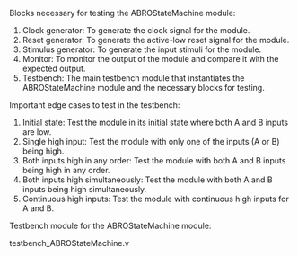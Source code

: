 Blocks necessary for testing the ABROStateMachine module:
1. Clock generator: To generate the clock signal for the module.
2. Reset generator: To generate the active-low reset signal for the module.
3. Stimulus generator: To generate the input stimuli for the module.
4. Monitor: To monitor the output of the module and compare it with the expected output.
5. Testbench: The main testbench module that instantiates the ABROStateMachine module and the necessary blocks for testing.

Important edge cases to test in the testbench:
1. Initial state: Test the module in its initial state where both A and B inputs are low.
2. Single high input: Test the module with only one of the inputs (A or B) being high.
3. Both inputs high in any order: Test the module with both A and B inputs being high in any order.
4. Both inputs high simultaneously: Test the module with both A and B inputs being high simultaneously.
5. Continuous high inputs: Test the module with continuous high inputs for A and B.

Testbench module for the ABROStateMachine module:

testbench_ABROStateMachine.v
